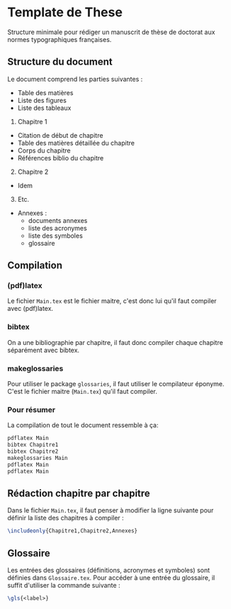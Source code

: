# Template de These
Structure minimale pour rédiger un manuscrit de thèse de doctorat aux normes typographiques françaises.

## Structure du document
Le document comprend les parties suivantes :

* Table des matières
* Liste des figures
* Liste des tableaux

1. Chapitre 1
  * Citation de début de chapitre
  * Table des matières détaillée du chapitre
  * Corps du chapitre
  * Références biblio du chapitre
2. Chapitre 2
  * Idem
3. Etc.

* Annexes :
  * documents annexes
  * liste des acronymes
  * liste des symboles
  * glossaire

## Compilation
### (pdf)latex
Le fichier ``Main.tex`` est le fichier maitre, c'est donc lui qu'il faut compiler avec (pdf)latex. 

### bibtex
On a une bibliographie par chapitre, il faut donc compiler chaque chapitre séparément avec bibtex.

### makeglossaries
Pour utiliser le package ``glossaries``, il faut utiliser le compilateur éponyme. C'est le fichier maitre (``Main.tex``) qu'il faut compiler.

### Pour résumer
La compilation de tout le document ressemble à ça:
```bash
pdflatex Main
bibtex Chapitre1
bibtex Chapitre2
makeglossaries Main
pdflatex Main
pdflatex Main
````

## Rédaction chapitre par chapitre
Dans le fichier ``Main.tex``, il faut penser à modifier la ligne suivante pour définir la liste des chapitres à compiler :
````latex
\includeonly{Chapitre1,Chapitre2,Annexes}
````

## Glossaire
Les entrées des glossaires (définitions, acronymes et symboles) sont définies dans ``Glossaire.tex``. Pour accéder à une entrée du glossaire, il suffit d'utiliser la commande suivante :
````latex
\gls{<label>}
````
